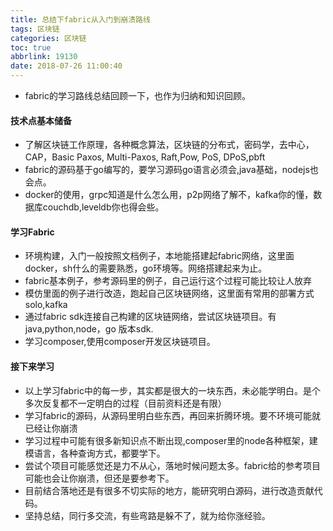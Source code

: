 ```yaml
---
title: 总结下fabric从入门到崩溃路线
tags: 区块链
categories: 区块链
toc: true
abbrlink: 19130
date: 2018-07-26 11:00:40
---
```


- fabric的学习路线总结回顾一下，也作为归纳和知识回顾。

#### 技术点基本储备
- 了解区块链工作原理，各种概念算法，区块链的分布式，密码学，去中心，CAP，Basic Paxos, Multi-Paxos, Raft,Pow, PoS, DPoS,pbft
- fabric的源码基于go编写的，要学习源码go语言必须会,java基础，nodejs也会点。
- docker的使用，grpc知道是什么怎么用，p2p网络了解不，kafka你的懂，数据库couchdb,leveldb你也得会些。

#### 学习Fabric
- 环境构建，入门一般按照文档例子，本地能搭建起fabric网络，这里面docker，sh什么的需要熟悉，go环境等。网络搭建起来为止。
- fabric基本例子，参考源码里的例子，自己运行这个过程可能比较让人放弃
- 模仿里面的例子进行改造，跑起自己区块链网络，这里面有常用的部署方式solo,kafka
- 通过fabric sdk连接自己构建的区块链网络，尝试区块链项目。有java,python,node，go 版本sdk.
- 学习composer,使用composer开发区块链项目。

#### 接下来学习

- 以上学习fabric中的每一步，其实都是很大的一块东西，未必能学明白。是个多次反复都不一定明白的过程（目前资料还是有限）
- 学习fabric的源码，从源码里明白些东西，再回来折腾环境。要不环境可能就已经让你崩溃
- 学习过程中可能有很多新知识点不断出现,composer里的node各种框架，建模语言，各种查询方式，都要学下。
- 尝试个项目可能感觉还是力不从心，落地时候问题太多。fabric给的参考项目可能也会让你崩溃，但还是要参考下。
- 目前结合落地还是有很多不切实际的地方，能研究明白源码，进行改造贡献代码。
- 坚持总结，同行多交流，有些弯路是躲不了，就为给你涨经验。